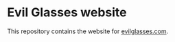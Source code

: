 # Evil Glasses website

This repository contains the website for [evilglasses.com](http://www.evilglasses.com/).

